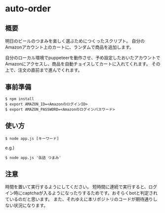 # auto-order

## 概要
明日のビールのつまみを楽しく選ぶためにつくったスクリプト。
自分のAmazonアカウント上のカートに、ランダムで商品を追加します。

自分のローカル環境でpuppeteerを動作させ、予め設定したおいたアカウントでAmazonにアクセスし、商品を自動チョイスしてカートに入れてくれます。
その上で、注文の直前まで進んでくれます。

## 事前準備

```
$ npm install
$ export AMAZON_ID=<AmazonのログインID>
$ export AMAZON_PASSWORD=<Amazonのログインパスワード>
```

## 使い方

```
$ node app.js [キーワード]
```

e.g.) 
```
$ node app.js '缶詰 つまみ'
```

## 注意

時間を置いて実行するようにしてください。
短時間に連続で実行すると、ログイン時にcaptchaが入るようになったりするためです。おそらくbotと判定されているのだと思います。
また、それゆえに本リポジトリのコードが期待通りしない状況になります。
